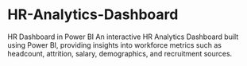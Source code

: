 # HR-Analytics-Dashboard
HR Dashboard in Power BI An interactive HR Analytics Dashboard built using Power BI, providing insights into workforce metrics such as headcount, attrition, salary, demographics, and recruitment sources.

